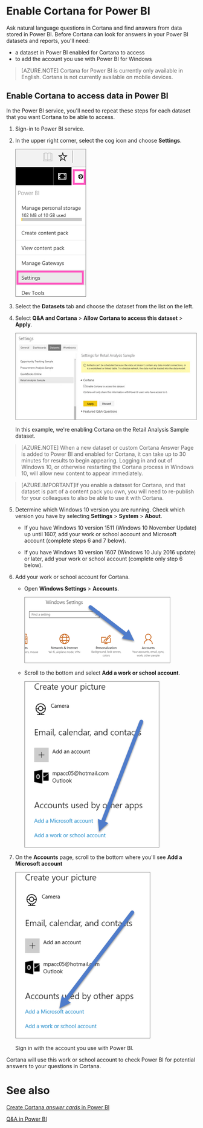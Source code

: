 ﻿<properties
   pageTitle="Activate Cortana for Power BI"
   description="Use Cortana with Power BI to get answers from your data. Activate Cortana for each Power BI dataset and then enable Cortana to access your datasets from mobile devices."
   services="powerbi"
   documentationCenter=""
   authors="mihart"  
   manager="mblythe"
   editor=""/>

<tags
   ms.service="powerbi"
   ms.devlang="NA"
   ms.topic="article"
   ms.tgt_pltfrm="NA"
   ms.workload="powerbi"
   ms.date="11/16/2015"
   ms.author="mihart"/>


# Enable Cortana for Power BI

Ask natural language questions in Cortana and find answers from data stored in Power BI. Before Cortana can look for answers in your Power BI datasets and reports, you'll need:
- a dataset in Power BI enabled for Cortana to access
- to add the account you use with Power BI for Windows

>[AZURE.NOTE]  Cortana for Power BI is currently only available in English. Cortana is not currently available on mobile devices.

## Enable Cortana to access data in Power BI
In the Power BI service, you'll need to repeat these steps for each dataset that you want Cortana to be able to access.

1. Sign-in to Power BI service.

2. In the upper right corner, select the cog icon and choose **Settings**.

    ![](media/powerbi-service-cortana-enable/power-bi-cortana-settings.png)

3. Select the **Datasets** tab and choose the dataset from the list on the left.

4.  Select **Q&A and Cortana** > **Allow Cortana to access this dataset** > **Apply**.

    ![](media/powerbi-service-cortana-enable/PBI_cortana-enable.jpg)

    In this example, we're enabling Cortana on the Retail Analysis Sample dataset.

>[AZURE.NOTE] When a new dataset or custom Cortana Answer Page is added to Power BI and enabled for Cortana, it can take up to 30 minutes for results to begin appearing. Logging in and out of Windows 10, or otherwise restarting the Cortana process in Windows 10, will allow new content to appear immediately.

>[AZURE.IMPORTANT]If you enable a dataset for Cortana, and that dataset is part of a content pack you own, you will need to re-publish for your colleagues to also be able to use it with Cortana.

5.  Determine which Windows 10 version you are running. Check which version you have by selecting **Settings** > **System** > **About**.

    - If you have Windows 10 version 1511 (Windows 10 November Update) up until 1607, add your work or school account and Microsoft account (complete steps 6 and 7 below).

    - If you have Windows 10 version 1607 (Windows 10 July 2016 update) or later, add your work or school account (complete only step 6 below).

6.  Add your work or school account for Cortana.

    - Open **Windows Settings** > **Accounts**.

        ![](media/powerbi-service-cortana-enable/power-bi-windows-accounts.png)

    -   Scroll to the bottom and select **Add a work or school account**.

        ![](media/powerbi-service-cortana-enable/power-bi-add-work-account.png)

7.  On the **Accounts** page, scroll to the bottom where you'll see **Add a Microsoft account**

    ![](media/powerbi-service-cortana-enable/power-bi-add-microsoft-account.png)

    Sign in with the account you use with Power BI.

Cortana will use this work or school account to check Power BI for potential answers to your questions in Cortana. 


# See also
[Create Cortana *answer cards* in Power BI](powerbi-service-cortana-desktop-entity-cards.md)

[Q&A in Power BI](powerbi-service-q-and-a.md)
